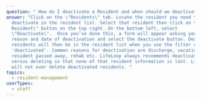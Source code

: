 ```yaml
---
question: " How do I deactivate a Resident and when should we deactivate a Resident?"
answer: "Click on the \"Residents\" tab. Locate the resident you need to
  deactivate in the resident list. Select that resident then click on the \"Edit
  Resident\" button on the top right. On the bottom left, select
  \"Deactivate\".  Once you’ve done this, a form will appear asking you for the
  reason and date of deactivation and select the deactivate button. Deactivated
  residents will then be in the resident list when you use the filter and select
  'deactivated'. Common reasons for deactivation are discharge, vacation,
  resident passed away, rehab etc. LifeLoop always recommends deactivating
  versus deleting so that none of that resident information is lost. LifeLoop
  will not ever delete deactivated residents. "
topics:
  - resident-management
userTypes:
  - staff
---
```

